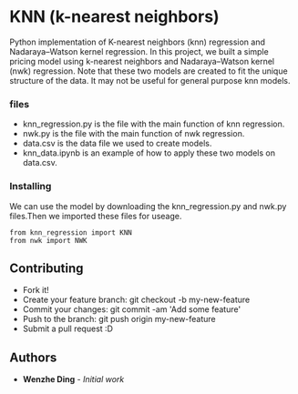 # KNN (k-nearest neighbors)

Python implementation of K-nearest neighbors (knn) regression and Nadaraya–Watson kernel regression. In this project, we built a simple pricing model using k-nearest neighbors and Nadaraya–Watson kernel (nwk) regression. Note that these two models are created to fit the unique structure of the data. It may not be useful for general purpose knn models.

### files
* knn_regression.py is the file with the main function of knn regression.
* nwk.py is the file with the main function of nwk regression.
* data.csv is the data file we used to create models.
* knn_data.ipynb is an example of how to apply these two models on data.csv.

### Installing

We can use the model by downloading the knn_regression.py and nwk.py files.Then we imported these files for useage.

```
from knn_regression import KNN 
from nwk import NWK
```

## Contributing

* Fork it!
* Create your feature branch: git checkout -b my-new-feature
* Commit your changes: git commit -am 'Add some feature'
* Push to the branch: git push origin my-new-feature
* Submit a pull request :D

## Authors

* **Wenzhe Ding** - *Initial work*
